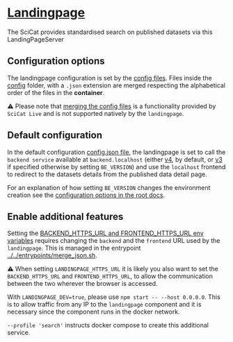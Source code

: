 # [Landingpage](https://github.com/SciCatProject/LandingPageServer)

The SciCat provides standardised search on published datasets via this LandingPageServer

## Configuration options

The landingpage configuration is set by the [config files](./config/). Files inside the [config](./config/) folder, with
a `.json` extension are merged respecting the alphabetical order of the files in the **container**.

:warning: Please note that [merging the config files](../../entrypoints/merge_json.sh) is a functionality provided by
`SciCat Live` and is not supported natively by the `landingpage`.

## Default configuration

In the default configuration [config.json file](./config/config.json), the landingpage is set to call the
`backend service` available at `backend.localhost` (either [v4](../backend/services/v4/), by default, or
[v3](../backend/services/v3/) if specified otherwise by setting `BE_VERSION`) and use the `localhost` frontend to
redirect to the datasets details from the published data detail page.

For an explanation of how setting `BE_VERSION` changes the environment creation see the
[configuration options in the root docs](../../README.md#docker-compose-profiles-and-env-variables-configuration-options).

## Enable additional features

Setting the [BACKEND_HTTPS_URL and FRONTEND_HTTPS_URL env variables](../../.env) requires changing the `backend` and the
`frontend` URL used by the `landingpage`. This is managed in the entrypoint
[../../entrypoints/merge_json.sh](../../entrypoints/merge_json.sh).

:warning: When setting `LANDINGPAGE_HTTPS_URL` it is likely you also want to set the `BACKEND_HTTPS_URL` and
`FRONTEND_HTTPS_URL`, to allow the communication between the two wherever the browser is accessed.

With `LANDINGPAGE_DEV=true`, please use `npm start -- --host 0.0.0.0`. This is to allow traffic from any IP to the `landingpage`
component and it is necessary since the component runs in the docker network.

`--profile 'search'` instructs docker compose to create this additional service.
